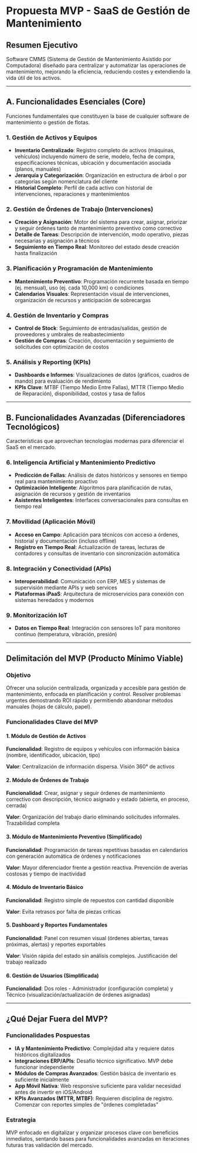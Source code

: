 # Propuesta MVP - SaaS de Gestión de Mantenimiento

## Resumen Ejecutivo

Software CMMS (Sistema de Gestión de Mantenimiento Asistido por Computadora) diseñado para centralizar y automatizar las operaciones de mantenimiento, mejorando la eficiencia, reduciendo costes y extendiendo la vida útil de los activos.

---

## A. Funcionalidades Esenciales (Core)

Funciones fundamentales que constituyen la base de cualquier software de mantenimiento o gestión de flotas.

### 1. Gestión de Activos y Equipos

- **Inventario Centralizado**: Registro completo de activos (máquinas, vehículos) incluyendo número de serie, modelo, fecha de compra, especificaciones técnicas, ubicación y documentación asociada (planos, manuales)
- **Jerarquía y Categorización**: Organización en estructura de árbol o por categorías según nomenclatura del cliente
- **Historial Completo**: Perfil de cada activo con historial de intervenciones, reparaciones y mantenimientos

### 2. Gestión de Órdenes de Trabajo (Intervenciones)

- **Creación y Asignación**: Motor del sistema para crear, asignar, priorizar y seguir órdenes tanto de mantenimiento preventivo como correctivo
- **Detalle de Tareas**: Descripción de intervención, modo operativo, piezas necesarias y asignación a técnicos
- **Seguimiento en Tiempo Real**: Monitoreo del estado desde creación hasta finalización

### 3. Planificación y Programación de Mantenimiento

- **Mantenimiento Preventivo**: Programación recurrente basada en tiempo (ej. mensual), uso (ej. cada 10,000 km) o condiciones
- **Calendarios Visuales**: Representación visual de intervenciones, organización de recursos y anticipación de sobrecargas

### 4. Gestión de Inventario y Compras

- **Control de Stock**: Seguimiento de entradas/salidas, gestión de proveedores y umbrales de reabastecimiento
- **Gestión de Compras**: Creación, documentación y seguimiento de solicitudes con optimización de costos

### 5. Análisis y Reporting (KPIs)

- **Dashboards e Informes**: Visualizaciones de datos (gráficos, cuadros de mando) para evaluación de rendimiento
- **KPIs Clave**: MTBF (Tiempo Medio Entre Fallas), MTTR (Tiempo Medio de Reparación), disponibilidad, costos y tasa de fallos

---

## B. Funcionalidades Avanzadas (Diferenciadores Tecnológicos)

Características que aprovechan tecnologías modernas para diferenciar el SaaS en el mercado.

### 6. Inteligencia Artificial y Mantenimiento Predictivo

- **Predicción de Fallas**: Análisis de datos históricos y sensores en tiempo real para mantenimiento proactivo
- **Optimización Inteligente**: Algoritmos para planificación de rutas, asignación de recursos y gestión de inventarios
- **Asistentes Inteligentes**: Interfaces conversacionales para consultas en tiempo real

### 7. Movilidad (Aplicación Móvil)

- **Acceso en Campo**: Aplicación para técnicos con acceso a órdenes, historial y documentación (incluso offline)
- **Registro en Tiempo Real**: Actualización de tareas, lecturas de contadores y consultas de inventario con sincronización automática

### 8. Integración y Conectividad (APIs)

- **Interoperabilidad**: Comunicación con ERP, MES y sistemas de supervisión mediante APIs y web services
- **Plataformas iPaaS**: Arquitectura de microservicios para conexión con sistemas heredados y modernos

### 9. Monitorización IoT

- **Datos en Tiempo Real**: Integración con sensores IoT para monitoreo continuo (temperatura, vibración, presión)

---

## Delimitación del MVP (Producto Mínimo Viable)

### Objetivo

Ofrecer una solución centralizada, organizada y accesible para gestión de mantenimiento, enfocada en planificación y control. Resolver problemas urgentes demostrando ROI rápido y permitiendo abandonar métodos manuales (hojas de cálculo, papel).

### Funcionalidades Clave del MVP

#### 1. Módulo de Gestión de Activos

**Funcionalidad**: Registro de equipos y vehículos con información básica (nombre, identificador, ubicación, tipo)

**Valor**: Centralización de información dispersa. Visión 360° de activos

#### 2. Módulo de Órdenes de Trabajo

**Funcionalidad**: Crear, asignar y seguir órdenes de mantenimiento correctivo con descripción, técnico asignado y estado (abierta, en proceso, cerrada)

**Valor**: Organización del trabajo diario eliminando solicitudes informales. Trazabilidad completa

#### 3. Módulo de Mantenimiento Preventivo (Simplificado)

**Funcionalidad**: Programación de tareas repetitivas basadas en calendarios con generación automática de órdenes y notificaciones

**Valor**: Mayor diferenciador frente a gestión reactiva. Prevención de averías costosas y tiempo de inactividad

#### 4. Módulo de Inventario Básico

**Funcionalidad**: Registro simple de repuestos con cantidad disponible

**Valor**: Evita retrasos por falta de piezas críticas

#### 5. Dashboard y Reportes Fundamentales

**Funcionalidad**: Panel con resumen visual (órdenes abiertas, tareas próximas, alertas) y reportes exportables

**Valor**: Visión rápida del estado sin análisis complejos. Justificación del trabajo realizado

#### 6. Gestión de Usuarios (Simplificada)

**Funcionalidad**: Dos roles - Administrador (configuración completa) y Técnico (visualización/actualización de órdenes asignadas)

---

## ¿Qué Dejar Fuera del MVP?

### Funcionalidades Pospuestas

- **IA y Mantenimiento Predictivo**: Complejidad alta y requiere datos históricos digitalizados
- **Integraciones ERP/APIs**: Desafío técnico significativo. MVP debe funcionar independiente
- **Módulos de Compras Avanzados**: Gestión básica de inventario es suficiente inicialmente
- **App Móvil Nativa**: Web responsive suficiente para validar necesidad antes de invertir en iOS/Android
- **KPIs Avanzados (MTTR, MTBF)**: Requieren disciplina de registro. Comenzar con reportes simples de "órdenes completadas"

### Estrategia

MVP enfocado en digitalizar y organizar procesos clave con beneficios inmediatos, sentando bases para funcionalidades avanzadas en iteraciones futuras tras validación del mercado.
